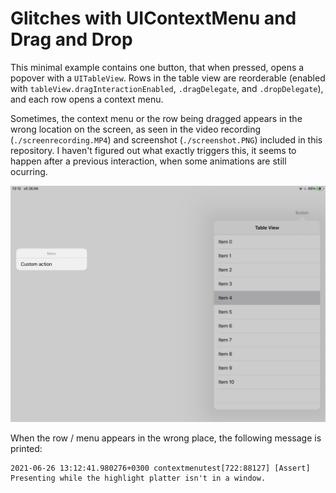 # Glitches with UIContextMenu and Drag and Drop

This minimal example contains one button, that when pressed, opens a popover with a `UITableView`. Rows in the table view are reorderable (enabled  with `tableView.dragInteractionEnabled`, `.dragDelegate`, and `.dropDelegate`), and each row opens a context menu.

Sometimes, the context menu or the row being dragged appears in the wrong location on the screen, as seen in the video recording (`./screenrecording.MP4`) and screenshot (`./screenshot.PNG`) included in this repository. I haven't figured out what exactly triggers this, it seems to happen after a previous interaction, when some animations are still ocurring.

![Screenshot showing misplaced context menu](./screenshot.PNG)

When the row / menu appears in the wrong place, the following message is printed:
```
2021-06-26 13:12:41.980276+0300 contextmenutest[722:88127] [Assert] Presenting while the highlight platter isn't in a window.
```

